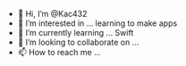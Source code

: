 - 👋 Hi, I’m @Kac432
- 👀 I’m interested in ... learning to make apps
- 🌱 I’m currently learning ... Swift 
- 💞️ I’m looking to collaborate on ...
- 📫 How to reach me ...

<!---
Kac432/Kac432 is a ✨ special ✨ repository because its `README.md` (this file) appears on your GitHub profile.
You can click the Preview link to take a look at your changes.
--->
